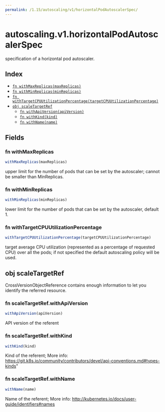 ```yaml
---
permalink: /1.15/autoscaling/v1/horizontalPodAutoscalerSpec/
---
```


# autoscaling.v1.horizontalPodAutoscalerSpec

specification of a horizontal pod autoscaler.

## Index

* [`fn withMaxReplicas(maxReplicas)`](#fn-withmaxreplicas)
* [`fn withMinReplicas(minReplicas)`](#fn-withminreplicas)
* [`fn withTargetCPUUtilizationPercentage(targetCPUUtilizationPercentage)`](#fn-withtargetcpuutilizationpercentage)
* [`obj scaleTargetRef`](#obj-scaletargetref)
  * [`fn withApiVersion(apiVersion)`](#fn-scaletargetrefwithapiversion)
  * [`fn withKind(kind)`](#fn-scaletargetrefwithkind)
  * [`fn withName(name)`](#fn-scaletargetrefwithname)

## Fields

### fn withMaxReplicas

```ts
withMaxReplicas(maxReplicas)
```

upper limit for the number of pods that can be set by the autoscaler; cannot be smaller than MinReplicas.

### fn withMinReplicas

```ts
withMinReplicas(minReplicas)
```

lower limit for the number of pods that can be set by the autoscaler, default 1.

### fn withTargetCPUUtilizationPercentage

```ts
withTargetCPUUtilizationPercentage(targetCPUUtilizationPercentage)
```

target average CPU utilization (represented as a percentage of requested CPU) over all the pods; if not specified the default autoscaling policy will be used.

## obj scaleTargetRef

CrossVersionObjectReference contains enough information to let you identify the referred resource.

### fn scaleTargetRef.withApiVersion

```ts
withApiVersion(apiVersion)
```

API version of the referent

### fn scaleTargetRef.withKind

```ts
withKind(kind)
```

Kind of the referent; More info: https://git.k8s.io/community/contributors/devel/api-conventions.md#types-kinds"

### fn scaleTargetRef.withName

```ts
withName(name)
```

Name of the referent; More info: http://kubernetes.io/docs/user-guide/identifiers#names